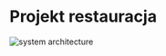 # Projekt restauracja

![system architecture](https://github.com/PiotrGrzybowski/python-semi-advanced/img/communication-scheme.gif)
